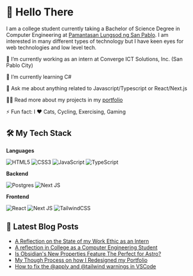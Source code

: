# 👋 Hello There

I am a college student currently taking a Bachelor of Science Degree in Computer
Engineering at [Pamantasan Lungsod ng San Pablo][DLSP]. I am interested in many
different types of technology but I have keen eyes for web technologies and low level tech.

🔭  I’m currently working as an intern at Converge ICT Solutions, Inc. (San Pablo City)

🌱  I’m currently learning C#

💬  Ask me about anything related to Javascript/Typescript or React/Next.js

👨‍💻  Read more about my projects in my [portfolio]

⚡  Fun fact: I ❤️ Cats, Cycling, Exercising, Gaming

## 🛠 My Tech Stack

**Languages**

![HTML5](https://img.shields.io/badge/html5-%23E34F26.svg?style=for-the-badge&logo=html5&logoColor=white)
![CSS3](https://img.shields.io/badge/css3-%231572B6.svg?style=for-the-badge&logo=css3&logoColor=white)
![JavaScript](https://img.shields.io/badge/javascript-%23323330.svg?style=for-the-badge&logo=javascript&logoColor=%23F7DF1E)
![TypeScript](https://img.shields.io/badge/typescript-%23007ACC.svg?style=for-the-badge&logo=typescript&logoColor=white)

**Backend**

![Postgres](https://img.shields.io/badge/postgres-%23316192.svg?style=for-the-badge&logo=postgresql&logoColor=white)
![Next JS](https://img.shields.io/badge/Next-black?style=for-the-badge&logo=next.js&logoColor=white)

**Frontend**

![React](https://img.shields.io/badge/react-%2320232a.svg?style=for-the-badge&logo=react&logoColor=%2361DAFB)
![Next JS](https://img.shields.io/badge/Next-black?style=for-the-badge&logo=next.js&logoColor=white)
![TailwindCSS](https://img.shields.io/badge/tailwindcss-%2338B2AC.svg?style=for-the-badge&logo=tailwind-css&logoColor=white)

## 📝 Latest Blog Posts

<!-- BLOG-POST-LIST:START -->
- [A Reflection on the State of my Work Ethic as an Intern](https://cpeaustriajc.github.io/posts/2024-08-05-my-work-ethic/)
- [A reflection in College as a Computer Engineering Student](https://cpeaustriajc.github.io/posts/2024-01-25-reflection-on-college-engineering-student/)
- [Is Obsidian&#39;s New Properties Feature The Perfect for Astro?](https://cpeaustriajc.github.io/posts/2023-10-15-using-obsidian-as-a-cms/)
- [My Though Process on how I Redesigned my Portfolio](https://cpeaustriajc.github.io/posts/2023-09-10-portfolio-v2/)
- [How to fix the @apply and @tailwind warnings in VSCode](https://cpeaustriajc.github.io/posts/2023-09-08-tailwindcss-at-apply-warning/)
<!-- BLOG-POST-LIST:END -->

[portfolio]: https://cpeaustriajc.github.io
[DLSP]: https://www.facebook.com/PLSPOfficialFBPage
